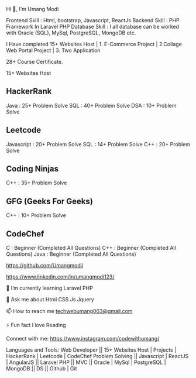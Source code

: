 Hi 👋, I'm Umang Modi

Frontend Skill : Html, bootstrap, Javascript, ReactJs
Backend Skill : PHP Framework In Laravel PHP
Database Skill : I all database can be worked with Oracle (SQL), MySql, PostgreSQL, MongoDB etc.

I Have completed 15+ Websites Host | 1. E-Commerce Project | 2.Collage Web Portal Project | 3. Two Application

28+ Course Certificate.

15+ Websites Host

HackerRank
---------------
Java : 25+ Problem Solve
SQL : 40+ Problem Solve
DSA : 10+ Problem Solve

Leetcode
---------------
Javascript : 20+ Problem Solve
SQL : 14+ Problem Solve
C++ : 20+ Problem Solve

Coding Ninjas
----------------
C++ : 35+ Problem Solve

GFG (Geeks For Geeks)
----------------------
C++ : 10+ Problem Solve

CodeChef
---------------
C : Beginner (Completed All Questions)
C++ : Beginner (Completed All Questions)
Java : Beginner (Completed All Questions)

https://github.com/Umangmodii

https://www.linkedin.com/in/umangmodi123/

🌱 I’m currently learning Laravel PHP

💬 Ask me about Html CSS Js Jquery 

📫 How to reach me techwebumang003@gmail.com

⚡ Fun fact I love Reading

Connect with me:
https://www.instagram.com/codewithumang/

Languages and Tools:
Web Developer || 15+ Websites Host | Projects | HackerRank | Leetcode | CodeChef Problem Solving || Javascript | ReactJS | AngularJS || Laravel PHP || MVC || Oracle | MySql | PostgreSQL | MongoDB || DS || Github | Git


